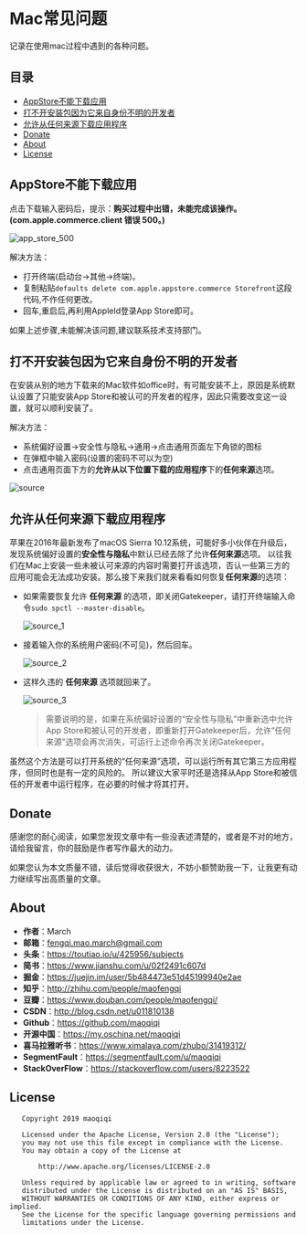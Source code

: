 # Mac常见问题

记录在使用mac过程中遇到的各种问题。

## 目录

* [AppStore不能下载应用](#AppStore不能下载应用)
* [打不开安装包因为它来自身份不明的开发者](#打不开安装包因为它来自身份不明的开发者)
* [允许从任何来源下载应用程序](#允许从任何来源下载应用程序)
* [Donate](#Donate)
* [About](#About)
* [License](#License)  


## AppStore不能下载应用

点击下载输入密码后，提示：**购买过程中出错，未能完成该操作。(com.apple.commerce.client 错误 500。)**

![app_store_500](images/app_store_500.png)

解决方法：

* 打开终端(启动台->其他->终端)。
* 复制粘贴`defaults delete com.apple.appstore.commerce Storefront`这段代码,不作任何更改。
* 回车,重启后,再利用AppleId登录App Store即可。

如果上述步骤,未能解决该问题,建议联系技术支持部门。


## 打不开安装包因为它来自身份不明的开发者

在安装从别的地方下载来的Mac软件如office时，有可能安装不上，原因是系统默认设置了只能安装App Store和被认可的开发者的程序，因此只需要改变这一设置，就可以顺利安装了。

解决方法：

* 系统偏好设置->安全性与隐私->通用->点击通用页面左下角锁的图标
* 在弹框中输入密码(设置的密码不可以为空)
* 点击通用页面下方的**允许从以下位置下载的应用程序**下的**任何来源**选项。

![source](images/source.png)


## 允许从任何来源下载应用程序

苹果在2016年最新发布了macOS Sierra 10.12系统，可能好多小伙伴在升级后，发现系统偏好设置的**安全性与隐私**中默认已经去除了允许**任何来源**选项。
以往我们在Mac上安装一些未被认可来源的内容时需要打开该选项，否认一些第三方的应用可能会无法成功安装。那么接下来我们就来看看如何恢复**任何来源**的选项：

* 如果需要恢复允许 **任何来源** 的选项，即关闭Gatekeeper，请打开终端输入命令`sudo spctl --master-disable`。

  ![source_1](images/source_1.png)

* 接着输入你的系统用户密码(不可见)，然后回车。

  ![source_2](images/source_2.png)

* 这样久违的 **任何来源** 选项就回来了。

  ![source_3](images/source_3.png)
  
  > 需要说明的是，如果在系统偏好设置的“安全性与隐私”中重新选中允许App Store和被认可的开发者，即重新打开Gatekeeper后，允许“任何来源”选项会再次消失，可运行上述命令再次关闭Gatekeeper。

虽然这个方法是可以打开系统的“任何来源”选项，可以运行所有其它第三方应用程序，但同时也是有一定的风险的。
所以建议大家平时还是选择从App Store和被信任的开发者中运行程序，在必要的时候才将其打开。


## Donate

感谢您的耐心阅读，如果您发现文章中有一些没表述清楚的，或者是不对的地方，请给我留言，你的鼓励是作者写作最大的动力。

如果您认为本文质量不错，读后觉得收获很大，不妨小额赞助我一下，让我更有动力继续写出高质量的文章。


## About

* **作者**：March
* **邮箱**：fengqi.mao.march@gmail.com
* **头条**：https://toutiao.io/u/425956/subjects
* **简书**：https://www.jianshu.com/u/02f2491c607d
* **掘金**：https://juejin.im/user/5b484473e51d45199940e2ae
* **知乎**：http://zhihu.com/people/maofengqi
* **豆瓣**：https://www.douban.com/people/maofengqi/
* **CSDN**：http://blog.csdn.net/u011810138
* **Github**：https://github.com/maoqiqi
* **开源中国**：https://my.oschina.net/maoqiqi
* **喜马拉雅听书**：https://www.ximalaya.com/zhubo/31419312/
* **SegmentFault**：https://segmentfault.com/u/maoqiqi
* **StackOverFlow**：https://stackoverflow.com/users/8223522


## License

```
   Copyright 2019 maoqiqi

   Licensed under the Apache License, Version 2.0 (the "License");
   you may not use this file except in compliance with the License.
   You may obtain a copy of the License at

       http://www.apache.org/licenses/LICENSE-2.0

   Unless required by applicable law or agreed to in writing, software
   distributed under the License is distributed on an "AS IS" BASIS,
   WITHOUT WARRANTIES OR CONDITIONS OF ANY KIND, either express or implied.
   See the License for the specific language governing permissions and
   limitations under the License.
```